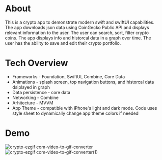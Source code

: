 # About
This is a crypto app to demonstrate modern swift and swiftUI capabilities. The app downloads json data using CoinGecko Public API and displays relevant information to the user. The user can search, sort, filter crypto coins. The app displays info and historcal data in a graph over time. The user has the ability to save and edit their crypto portfolio.

# Tech Overview

* Frameworks - Foundation, SwiftUI, Combine, Core Data
* Animations - splash screen, top navigation buttons, and historcal data dsiplayed in graph
* Data persistence - core data
* Networking - Combine
* Arhitecture - MVVM
* App Theme - compatible with iPhone's light and dark mode. Code uses style sheet to dynamically change app theme colors if needed

# Demo
![crypto-ezgif com-video-to-gif-converter](https://github.com/rtuttleGit/SwiftUICrypto/assets/14857028/4acea5ec-94e1-4945-8f57-e3e3f8d07487)
![crypto-ezgif com-video-to-gif-converter(1)](https://github.com/rtuttleGit/SwiftUICrypto/assets/14857028/c4988150-9cd2-4404-a575-37d3968c2961)
